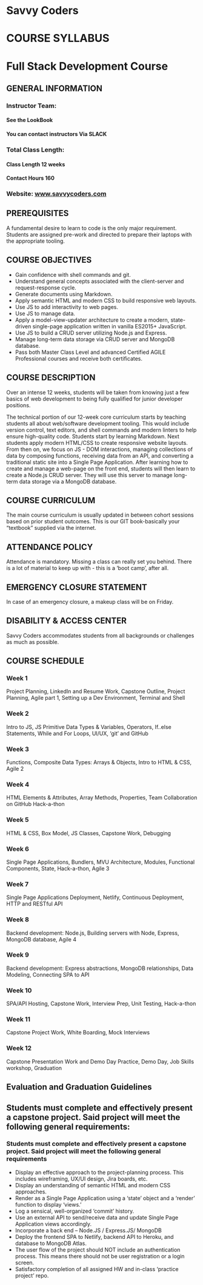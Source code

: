 # <b>Savvy Coders</b>
# <b>COURSE SYLLABUS</b>
# Full Stack Development Course

## <b>GENERAL INFORMATION</b>

### <b>Instructor Team:</b>
#### See the LookBook
#### You can contact instructors Via SLACK

### <b>Total Class Length:</b>
#### Class Length 12 weeks
#### Contact Hours 160

### <b>Website:   www.savvycoders.com</b>


## <b>PREREQUISITES</b>
<p>A fundamental desire to learn to code is the only major requirement. Students are assigned pre-work and directed to prepare their laptops with the appropriate tooling.</p>

## <b>COURSE OBJECTIVES</b>
<ul>
  <li>Gain confidence with shell commands and git.</li>
  <li>Understand general concepts associated with the client-server and request-response cycle.</li>
  <li>Generate documents using Markdown.</li>
  <li>Apply semantic HTML and modern CSS to build responsive web layouts.</li>
  <li>Use JS to add interactivity to web pages.</li>
  <li>Use JS to manage data.</li>
  <li>Apply a model-view-updater architecture to create a modern, state-driven single-page application written in vanilla ES2015+ JavaScript.</li>
  <li>Use JS to build a CRUD server utilizing Node.js and Express.</li>
  <li>Manage long-term data storage via CRUD server and MongoDB database.</li>
  <li>Pass both Master Class Level and advanced Certified AGILE Professional courses and receive both certificates.</li>
</ul>

## <b>COURSE DESCRIPTION</b>
<p>Over an intense 12 weeks, students will be taken from knowing just a few basics of web development to being fully qualified for junior developer positions.</p>

<p>The technical portion of our 12-week core curriculum starts by teaching students all about web/software development tooling. This would include version control, text editors, and shell commands and modern linters to help ensure high-quality code. Students start by learning Markdown. Next students apply modern HTML/CSS to create responsive website layouts. From then on, we focus on JS - DOM interactions, managing collections of data by composing functions, receiving data from an API, and converting a traditional static site into a Single Page Application.   After learning how to create and manage a web-page on the front end, students will then learn to create a Node.js CRUD server. They will use this server to manage long-term data storage via a MongoDB database.</p>

## <b>COURSE CURRICULUM</b>
<p>The main course curriculum is usually updated in between cohort sessions based on prior student outcomes. This is our GIT book-basically your “textbook” supplied via the internet.</p>

## <b>ATTENDANCE POLICY</b>
<p>Attendance is mandatory. Missing a class can really set you behind. There is a lot of material to keep up with - this is a ‘boot camp’, after all.</p>

## EMERGENCY CLOSURE STATEMENT
<p>In case of an emergency closure, a makeup class will be on Friday.</p>

## DISABILITY & ACCESS CENTER
<p>Savvy Coders accommodates students from all backgrounds or challenges as much as possible.</p>

## COURSE SCHEDULE

### Week 1
<p>Project Planning, LinkedIn and Resume Work, Capstone Outline, Project Planning, Agile part 1, Setting up a Dev Environment, Terminal and Shell</p>

### Week 2
<p>Intro to JS, JS Primitive Data Types & Variables, Operators, If..else Statements, While and For Loops, UI/UX, ‘git’ and GitHub</p>

### Week 3
<p>Functions, Composite Data Types: Arrays & Objects, Intro to HTML & CSS, Agile 2</p>

### Week 4
<p>HTML Elements & Attributes, Array Methods, Properties, Team Collaboration on GitHub Hack-a-thon</p>

### Week 5
<p>HTML & CSS, Box Model, JS Classes, Capstone Work, Debugging</p>

### Week 6
<p>Single Page Applications, Bundlers, MVU Architecture, Modules, Functional Components, State, Hack-a-thon, Agile 3</p>

### Week 7
<p>Single Page Applications Deployment, Netlify, Continuous Deployment, HTTP and RESTful API</p>

### Week 8
Backend development: Node.js, Building servers with Node, Express, MongoDB database, Agile 4

### Week 9
<p>Backend development: Express abstractions, MongoDB relationships, Data Modeling, Connecting SPA to API</p>

### Week 10
<p>SPA/API Hosting, Capstone Work, Interview Prep, Unit Testing, Hack-a-thon</p>

### Week 11
<p>Capstone Project Work, White Boarding, Mock Interviews</p>

### Week 12
<p>Capstone Presentation Work and Demo Day Practice, Demo Day, Job Skills workshop, Graduation</p>

## <b>Evaluation and Graduation Guidelines</b>

## Students must complete and effectively present a capstone project. Said project will meet the following general requirements:
### Students must complete and effectively present a capstone project. Said project will meet the following general requirements
<ul>
  <li>Display an effective approach to the project-planning process. This includes wireframing, UX/UI design, Jira boards, etc.</li>
  <li>Display an understanding of semantic HTML and modern CSS approaches.</li>
  <li>Render as a Single Page Application using a ‘state’ object and a ‘render’ function to display ‘views.’</li>
  <li>Log a sensical, well-organized ‘commit’ history.</li>
  <li>Use an external API to send/receive data and update Single Page Application views accordingly.</li>
  <li>Incorporate a back end – Node.JS / Express.JS/ MongoDB</li>
  <li>Deploy the frontend SPA to Netlify, backend API to Heroku, and database to MongoDB Atlas.</li>
  <li>The user flow of the project should NOT include an authentication process. This means there should not be user registration or a login screen.</li>
  <li>Satisfactory completion of all assigned HW and in-class ‘practice project’ repo.</li>
</ul>
